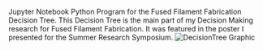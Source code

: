 Jupyter Notebook Python Program for the Fused Filament Fabrication Decision Tree. This Decision Tree is the main part of my Decision Making research for Fused Filament Fabrication. It was featured in the poster I presented for the Summer Research Symposium.
![DecisionTree Graphic](https://user-images.githubusercontent.com/89412912/187249982-9d2b5000-4b64-42a2-bab9-37745d2a547d.png)
